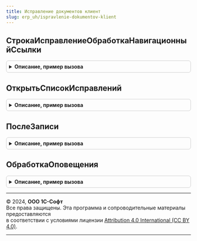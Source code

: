 ```yaml
---
title: Исправление документов клиент
slug: erp_uh/ispravlenie-dokumentov-klient
---
```



## СтрокаИсправлениеОбработкаНавигационныйСсылки
<details style="margin: 1em 0; padding: 0.5em; border: 1px solid #ccc; border-radius: 6px;">

<summary style="font-weight: bold; cursor: pointer;">Описание, пример вызова</summary>

```bsl

// Обработчик события навигационной ссылки.
//
// Параметры:
// 	Форма - ФормаКлиентскогоПриложения - Форма документа
// 	НавигационнаяСсылкаФорматированнойСтроки - Строка - Навигационная ссылка
// 	СтандартнаяОбработка - Булево - Признак стандартной обработки события
//
Процедура СтрокаИсправлениеОбработкаНавигационныйСсылки(Форма, НавигационнаяСсылкаФорматированнойСтроки, СтандартнаяОбработка) Экспорт
```

Пример вызова
```bsl
ИсправлениеДокументовКлиент.СтрокаИсправлениеОбработкаНавигационныйСсылки(Форма, НавигационнаяСсылкаФорматированнойСтроки, СтандартнаяОбработка) 
```
</details>

## ОткрытьСписокИсправлений
<details style="margin: 1em 0; padding: 0.5em; border: 1px solid #ccc; border-radius: 6px;">

<summary style="font-weight: bold; cursor: pointer;">Описание, пример вызова</summary>

```bsl

// Процедура открывает форму исправлений документа
//
// Параметры:
// 	ИсправляемыйДокумент - ДокументСсылка - Исправляемый документ
// 	ТекущийДокумент - ДокументСсылка - Текущий документ
//
Процедура ОткрытьСписокИсправлений(Знач ИсправляемыйДокумент, Знач ТекущийДокумент) Экспорт
```

Пример вызова
```bsl
ИсправлениеДокументовКлиент.ОткрытьСписокИсправлений(ИсправляемыйДокумент, ТекущийДокумент) 
```
</details>

## ПослеЗаписи
<details style="margin: 1em 0; padding: 0.5em; border: 1px solid #ccc; border-radius: 6px;">

<summary style="font-weight: bold; cursor: pointer;">Описание, пример вызова</summary>

```bsl

// Процедура, вызываемая из одноименного обработчика события формы.
// Производит оповещение о том, что введено исправление документа.
//
// Параметры:
// 	Объект					- ДанныеФормыСтруктура - Данные формы, из обработчика события которой происходит вызов процедуры.
//
Процедура ПослеЗаписи(Объект) Экспорт
```

Пример вызова
```bsl
ИсправлениеДокументовКлиент.ПослеЗаписи(Объект) 
```
</details>

## ОбработкаОповещения
<details style="margin: 1em 0; padding: 0.5em; border: 1px solid #ccc; border-radius: 6px;">

<summary style="font-weight: bold; cursor: pointer;">Описание, пример вызова</summary>

```bsl

// Процедура, вызываемая из одноименного обработчика события формы.
// Блокирует изменение документа если введено исправление или документ сторно.
//
// Параметры:
// 	ФормаДокумента			- ФормаКлиентскогоПриложения - форма, из обработчика события которой происходит вызов процедуры.
// 	ИмяСобытия				- Строка - идентификатор сообщения принимающей формой (см. метод Оповестить).
// 	Параметр				- ДокументСсылка - Исправляемый/сторнируемый документ.
// 	Источник				- ДокументСсылка - Исправительный документ или документ сторно.
//
Процедура ОбработкаОповещения(ФормаДокумента, ИмяСобытия, Параметр, Источник) Экспорт
```

Пример вызова
```bsl
ИсправлениеДокументовКлиент.ОбработкаОповещения(ФормаДокумента, ИмяСобытия, Параметр, Источник) 
```
</details>

---

© 2024, **ООО 1С-Софт**  
Все права защищены. Эта программа и сопроводительные материалы предоставляются  
в соответствии с условиями лицензии [Attribution 4.0 International (CC BY 4.0)](https://creativecommons.org/licenses/by/4.0/legalcode).

---
